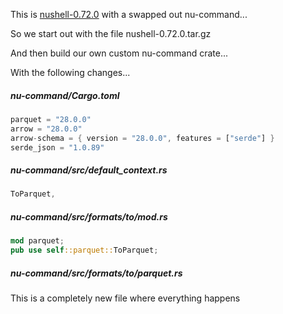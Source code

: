 
This is [nushell-0.72.0](https://github.com/nushell/nushell/releases/tag/0.72.0) with a swapped out nu-command...

So we start out with the file nushell-0.72.0.tar.gz

And then build our own custom nu-command crate...

With the following changes...

##### nu-command/Cargo.toml

```rust
parquet = "28.0.0"
arrow = "28.0.0"
arrow-schema = { version = "28.0.0", features = ["serde"] }
serde_json = "1.0.89"
```

##### nu-command/src/default_context.rs

```rust
ToParquet,
```

##### nu-command/src/formats/to/mod.rs
```rust
mod parquet;
pub use self::parquet::ToParquet;
```

##### nu-command/src/formats/to/parquet.rs

This is a completely new file where everything happens

